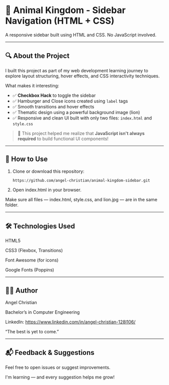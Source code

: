 # 🦁 Animal Kingdom - Sidebar Navigation (HTML + CSS)

A responsive sidebar built using HTML and CSS. No JavaScript involved.

---

## 🔍 About the Project

I built this project as part of my web development learning journey to explore layout structuring, hover effects, and CSS interactivity techniques.

What makes it interesting:
- ✅ **Checkbox Hack** to toggle the sidebar
- ✅ Hamburger and Close icons created using `label` tags
- ✅ Smooth transitions and hover effects
- ✅ Thematic design using a powerful background image (lion)
- ✅ Responsive and clean UI built with only two files: `index.html` and `style.css`

> 🧠 This project helped me realize that **JavaScript isn't always required** to build functional UI components!

---

## 🚀 How to Use

1. Clone or download this repository:

   ```bash
   https://github.com/angel-christian/animal-kingdom-sidebar.git

2. Open index.html in your browser.

Make sure all files — index.html, style.css, and lion.jpg — are in the same folder.

---

## 🛠️ Technologies Used

HTML5

CSS3 (Flexbox, Transitions)

Font Awesome (for icons)

Google Fonts (Poppins)

---

## 🙋‍♂️ Author

Angel Christian

Bachelor’s in Computer Engineering

LinkedIn: https://www.linkedin.com/in/angel-christian-128l106/

“The best is yet to come.”

---

## 📬 Feedback & Suggestions

Feel free to open issues or suggest improvements.

I'm learning — and every suggestion helps me grow!
